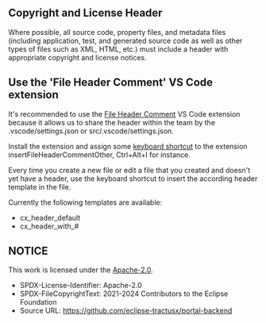## Copyright and License Header

Where possible, all source code, property files, and metadata files (including application, test, and generated source code as well as other types of files such as XML, HTML, etc.) must include a header with appropriate copyright and license notices.

## Use the 'File Header Comment' VS Code extension

It's recommended to use the [File Header Comment](https://marketplace.visualstudio.com/items?itemName=doi.fileheadercomment) VS Code extension because it allows us to share the header within the team by the .vscode/settings.json or src/.vscode/settings.json.

Install the extension and assign some [keyboard shortcut](https://code.visualstudio.com/docs/getstarted/keybindings#_keyboard-shortcuts-editor) to the extension insertFileHeaderCommentOther, Ctrl+Alt+I for instance.

Every time you create a new file or edit a file that you created and doesn't yet have a header, use the keyboard shortcut to insert the according header template in the file.

Currently the following templates are available:
* cx_header_default
* cx_header_with_#

## NOTICE

This work is licensed under the [Apache-2.0](https://www.apache.org/licenses/LICENSE-2.0).

- SPDX-License-Identifier: Apache-2.0
- SPDX-FileCopyrightText: 2021-2024 Contributors to the Eclipse Foundation
- Source URL: https://github.com/eclipse-tractusx/portal-backend

